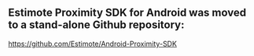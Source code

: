 ## Estimote Proximity SDK for Android was moved to a stand-alone Github repository:
https://github.com/Estimote/Android-Proximity-SDK
